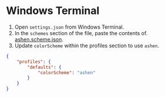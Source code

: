 # Windows Terminal

1. Open `settings.json` from Windows Terminal.
2. In the `schemes` section of the file, paste the contents of.
   [ashen.scheme.json](https://codeberg.org/ficd/ashen/raw/branch/main/windows-terminal/ashen.scheme.json).
3. Update `colorScheme` within the profiles section to use `ashen`.

```json
{
    "profiles": {
        "defaults": {
            "colorScheme": "ashen"
        }
    }
}
```
